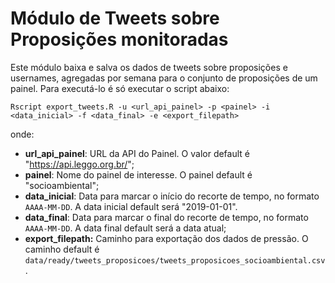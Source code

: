 # Módulo de Tweets sobre Proposições monitoradas

Este módulo baixa e salva os dados de tweets sobre proposições e usernames, agregadas por semana para o conjunto de proposições de um painel. Para executá-lo é só executar o script abaixo:

```
Rscript export_tweets.R -u <url_api_painel> -p <painel> -i <data_inicial> -f <data_final> -e <export_filepath>
```

onde:

- **url_api_painel**: URL da API do Painel. O valor default é "https://api.leggo.org.br/";
- **painel**: Nome do painel de interesse. O painel default é "socioambiental";
- **data_inicial**: Data para marcar o início do recorte de tempo, no formato `AAAA-MM-DD`. A data inicial default será "2019-01-01".
- **data_final**: Data para marcar o final do recorte de tempo, no formato `AAAA-MM-DD`. A data final default será a data atual;
- **export_filepath:** Caminho para exportação dos dados de pressão. O caminho default é `data/ready/tweets_proposicoes/tweets_proposicoes_socioambiental.csv`.
